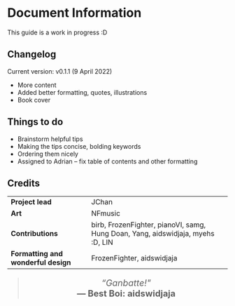 # Document Information

This guide is a work in progress :D

## Changelog

Current version: v0.1.1 (9 April 2022)

- More content
- Added better formatting, quotes, illustrations
- Book cover

## Things to do

- Brainstorm helpful tips
- Making the tips concise, bolding keywords
- Ordering them nicely
- Assigned to Adrian – fix table of contents and other formatting

## Credits

|                                 |                                                                         |
|-------------------------------------|---------------------------------------------------------------------------------|
| **Project lead**                    | JChan                                                                           |
| **Art**                             | NFmusic                                                                         |
| **Contributions**                   | birb, FrozenFighter, pianoVI, samg, Hung Doan, Yang, aidswidjaja, myehs :D, LIN |
| **Formatting and wonderful design** | FrozenFighter, aidswidjaja                                                      |

<blockquote>
<center>
	<p style='font-size: 20px'><span style="font-style: italic">“Ganbatte!" </span><br><strong>― Best Boi: aidswidjaja</strong>
</center>
</blockquote>